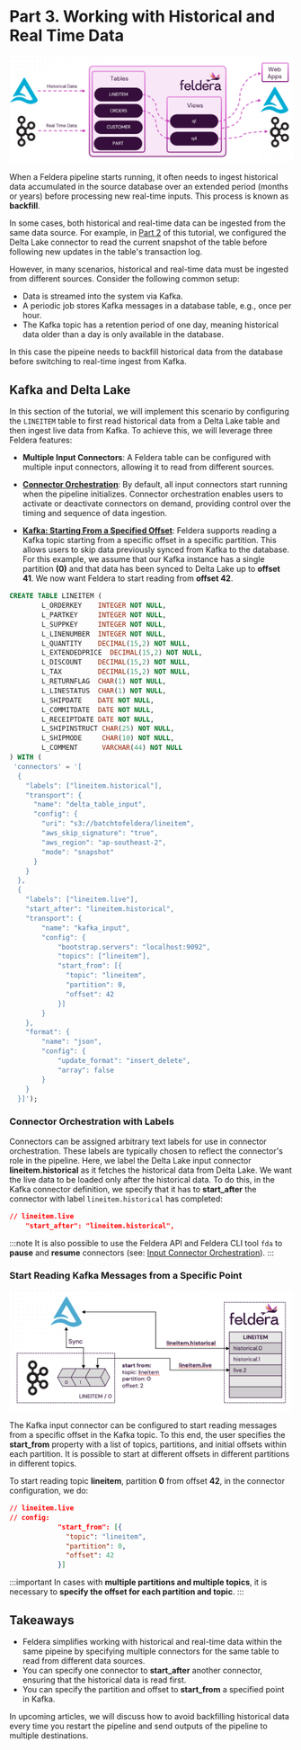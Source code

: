 # Part 3. Working with Historical and Real Time Data

![Architecture Diagram showing Historical and Live Data Ingestion](./main-arch.jpeg)

When a Feldera pipeline starts running, it often needs to ingest historical data
accumulated in the source database over an extended period (months or years)
before processing new real-time inputs. This process is known as **backfill**.

In some cases, both historical and real-time data can be ingested from the same
data source. For example, in [Part 2](part2) of this tutorial, we configured the
Delta Lake connector to read the current snapshot of the table before following
new updates in the table's transaction log.

However, in many scenarios, historical and real-time data must be ingested from
different sources. Consider the following common setup:

- Data is streamed into the system via Kafka.
- A periodic job stores Kafka messages in a database table, e.g., once per hour.
- The Kafka topic has a retention period of one day, meaning historical data older
  than a day is only available in the database.

In this case the pipeine needs to backfill historical data from the database
before switching to real-time ingest from Kafka.

## Kafka and Delta Lake

In this section of the tutorial, we will implement this scenario by configuring
the `LINEITEM` table to first read historical data from a Delta Lake table and
then ingest live data from Kafka. To achieve this, we will leverage three Feldera
features:

- **Multiple Input Connectors**: A Feldera table can be configured with multiple
  input connectors, allowing it to read from different sources.

- [**Connector Orchestration**](https://docs.feldera.com/connectors/orchestration/):
  By default, all input connectors start running when the pipeline initializes.
  Connector orchestration enables users to activate or deactivate connectors on
  demand, providing control over the timing and sequence of data ingestion.

- [**Kafka: Starting From a Specified Offset**](https://docs.feldera.com/connectors/sources/kafka#starting-from-a-specific-offset):
  Feldera supports reading a Kafka topic starting from a specific offset in a specific
  partition. This allows users to skip data previously synced from Kafka to the database.
  For this example, we assume that our Kafka instance has a single partition
  **(0)** and that data has been synced to Delta Lake up to **offset 41**.
  We now want Feldera to start reading from **offset 42**.

```sql
CREATE TABLE LINEITEM (
        L_ORDERKEY    INTEGER NOT NULL,
        L_PARTKEY     INTEGER NOT NULL,
        L_SUPPKEY     INTEGER NOT NULL,
        L_LINENUMBER  INTEGER NOT NULL,
        L_QUANTITY    DECIMAL(15,2) NOT NULL,
        L_EXTENDEDPRICE  DECIMAL(15,2) NOT NULL,
        L_DISCOUNT    DECIMAL(15,2) NOT NULL,
        L_TAX         DECIMAL(15,2) NOT NULL,
        L_RETURNFLAG  CHAR(1) NOT NULL,
        L_LINESTATUS  CHAR(1) NOT NULL,
        L_SHIPDATE    DATE NOT NULL,
        L_COMMITDATE  DATE NOT NULL,
        L_RECEIPTDATE DATE NOT NULL,
        L_SHIPINSTRUCT CHAR(25) NOT NULL,
        L_SHIPMODE     CHAR(10) NOT NULL,
        L_COMMENT      VARCHAR(44) NOT NULL
) WITH (
 'connectors' = '[
  {
    "labels": ["lineitem.historical"],
    "transport": {
      "name": "delta_table_input",
      "config": {
        "uri": "s3://batchtofeldera/lineitem",
        "aws_skip_signature": "true",
        "aws_region": "ap-southeast-2",
        "mode": "snapshot"
      }
    }
  },
  {
    "labels": ["lineitem.live"],
    "start_after": "lineitem.historical",
    "transport": {
        "name": "kafka_input",
        "config": {
            "bootstrap.servers": "localhost:9092",
            "topics": ["lineitem"],
            "start_from": [{
              "topic": "lineitem",
              "partition": 0,
              "offset": 42
            }]
        }
    },
    "format": {
        "name": "json",
        "config": {
            "update_format": "insert_delete",
            "array": false
        }
    }
  }]');
```

### Connector Orchestration with Labels

Connectors can be assigned arbitrary text labels for use in connector orchestration. These labels are typically chosen to reflect the connector's role in the pipeline. Here, we label the Delta Lake input connector  **lineitem.historical**
as it fetches the historical data from Delta Lake. We want the live data to be loaded only after
the historical data. To do this, in the Kafka connector definition, we specify
that it has to **start_after** the connector with label `lineitem.historical` has completed:
```json
// lineitem.live
    "start_after": "lineitem.historical",
```

:::note
It is also possible to use the Feldera API and Feldera CLI tool `fda` to **pause** and **resume**
connectors (see: [Input Connector Orchestration](https://docs.feldera.com/connectors/orchestration/)).
:::

### Start Reading Kafka Messages from a Specific Point

![Architecture Diagram showing Kafka Messages Ingestion from a Specific Point](./input-orchestration.png)

The Kafka input connector can be configured to start reading messages from a specific offset in the Kafka topic.
To this end, the user specifies the **start_from** property with a list of topics,
partitions, and initial offsets within each partition. It is possible to
start at different offsets in different partitions in different topics.

To start reading topic **lineitem**, partition **0** from offset **42**, in the connector configuration, we do:

```json
// lineitem.live
// config:
            "start_from": [{
              "topic": "lineitem",
              "partition": 0,
              "offset": 42
            }]
```

:::important
In cases with **multiple partitions and multiple topics**, it is necessary to
**specify the offset for each partition and topic**.
:::


## Takeaways

- Feldera simplifies working with historical and real-time data within the same pipeine by specifying multiple
  connectors for the same table to read from different data sources.
- You can specify one connector to **start_after** another connector, ensuring that the
  historical data is read first.
- You can specify the partition and offset to **start_from** a specified point in Kafka.

In upcoming articles, we will discuss how to avoid backfilling historical data every time you
restart the pipeline and send outputs of the pipeline to multiple destinations.
